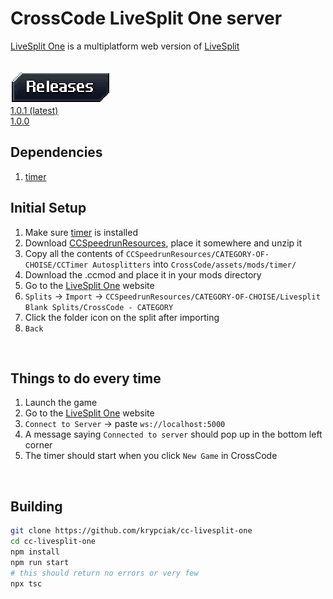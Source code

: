 # CrossCode LiveSplit One server
[LiveSplit One](https://one.livesplit.org) is a multiplatform web version of [LiveSplit](https://livesplit.org)  
<br>

![Realeses](https://github.com/CCDirectLink/organization/blob/master/assets/badges/releases%402x.png)  
[1.0.1 (latest)](https://github.com/krypciak/cc-livesplit-one/releases/tag/1.0.1)  
[1.0.0](https://github.com/krypciak/cc-livesplit-one/releases/tag/1.0.0)

## Dependencies
1. [timer](https://github.com/CCDirectLink/CCTimer)

## Initial Setup
1. Make sure [timer](https://github.com/CCDirectLink/CCTimer) is installed
2. Download [CCSpeedrunResources](https://github.com/CCDirectLink/CCSpeedrunResources), place it somewhere and unzip it
3. Copy all the contents of `CCSpeedrunResources/CATEGORY-OF-CHOISE/CCTimer Autosplitters` into `CrossCode/assets/mods/timer/`
4. Download the .ccmod and place it in your mods directory
5. Go to the [LiveSplit One](https://one.livesplit.org) website
6. `Splits` -> `Import` -> `CCSpeedrunResources/CATEGORY-OF-CHOISE/Livesplit Blank Splits/CrossCode - CATEGORY`
7. Click the folder icon on the split after importing
8. `Back`
<br>

## Things to do every time
1. Launch the game
2. Go to the [LiveSplit One](https://one.livesplit.org) website
3. `Connect to Server` -> paste `ws://localhost:5000`
4. A message saying `Connected to server` should pop up in the bottom left corner
5. The timer should start when you click `New Game` in CrossCode

<br>
		

## Building
```bash
git clone https://github.com/krypciak/cc-livesplit-one
cd cc-livesplit-one
npm install
npm run start
# this should return no errors or very few
npx tsc
```
